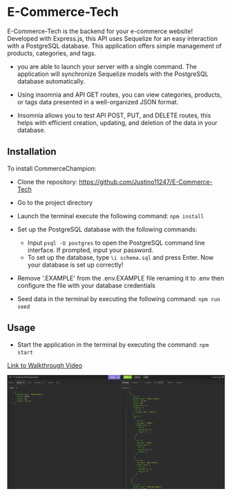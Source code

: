 # E-Commerce-Tech

E-Commerce-Tech is the backend for your e-commerce website! Developed with Express.js, this API uses Sequelize for an easy interaction with a PostgreSQL database. This application offers simple management of products, categories, and tags. 

- you are able to launch your server with a single command. The application will synchronize Sequelize models with the PostgreSQL database automatically.

- Using insomnia and API GET routes, you can view categories, products, or tags  data presented in a well-organized JSON format.

- Insomnia allows you to test API POST, PUT, and DELETE routes, this helps with efficient creation, updating, and deletion of the data in your database.

## Installation

To install CommerceChampion:

- Clone the repository: https://github.com/Justino11247/E-Commerce-Tech

- Go to the project directory

- Launch the terminal execute the following command: `npm install`

- Set up the PostgreSQL database with the following commands:

  - Input `psql -U postgres` to open the PostgreSQL command line interface. If prompted, input your password.
  - To set up the database, type `\i schema.sql` and press Enter.
    Now your database is set up correctly!

- Remove '.EXAMPLE' from the .env.EXAMPLE file renaming it to .env then configure the  file with your database credentials

- Seed data in the terminal by executing the following command: `npm run seed`

## Usage

- Start the application in the terminal by executing the  command: `npm start`

[Link to Walkthrough Video](https://drive.google.com/uc?id=1JQ-Y01yd66TQOIrfAWg3vrkgpS7noYQ6&export=download)

![Screenshot of E-Commerce-Tech](./images/Screenshot%202024-09-17%20181123.png)